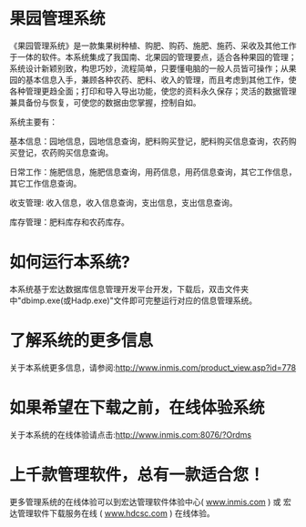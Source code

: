 # 果园管理系统

《果园管理系统》是一款集果树种植、购肥、购药、施肥、施药、采收及其他工作于一体的软件。本系统集成了我国南、北果园的管理要点，适合各种果园的管理；系统设计新颖别致，构思巧妙，流程简单，只要懂电脑的一般人员皆可操作；从果园的基本信息入手，兼顾各种农药、肥料、收入的管理，而且考虑到其他工作，使各种管理更趋全面；打印和导入导出功能，使您的资料永久保存；灵活的数据管理兼具备份与恢复，可使您的数据由您掌握，控制自如。

系统主要有：

基本信息：园地信息，园地信息查询，肥料购买登记，肥料购买信息查询，农药购买登记，农药购买信息查询。

日常工作：施肥信息，施肥信息查询，用药信息，用药信息查询，其它工作信息，其它工作信息查询。

收支管理: 收入信息，收入信息查询，支出信息，支出信息查询。

库存管理：肥料库存和农药库存。

# 如何运行本系统?

本系统基于宏达数据库信息管理开发平台开发，下载后，双击文件夹中"dbimp.exe(或Hadp.exe)"文件即可完整运行对应的信息管理系统。

# 了解系统的更多信息

关于本系统更多信息，请参阅:http://www.inmis.com/product_view.asp?id=778

# 如果希望在下载之前，在线体验系统

关于本系统的在线体验请点击:http://www.inmis.com:8076/?Ordms

# 上千款管理软件，总有一款适合您！

更多管理系统的在线体验可以到宏达管理软件体验中心( www.inmis.com ) 或 宏达管理软件下载服务在线 ( www.hdcsc.com ) 在线体验。


